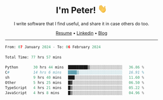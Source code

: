 <h1 align="center">I'm Peter! <img src="https://raw.githubusercontent.com/peterrauscher/peterrauscher/master/wave.gif" width="30px" height="30px" /></h1>
<p align="center">I write software that I find useful, and share it in case others do too.</p>
<p align="center">
  <a href="https://peterrauscher.github.io/peterrauscher/resume.pdf">Resume</a> •
  <a href="https://www.linkedin.com/in/peter-rauscher">Linkedin</a> •
  <a href="https://peterrauscher.com">Blog</a>
</p>
<hr/>
<!--START_SECTION:waka-->

```python
From: 07 January 2024 - To: 06 February 2024

Total Time: 77 hrs 57 mins

Python       30 hrs 44 mins  █████████▒░░░░░░░░░░░░░░░   36.86 %
C#           14 hrs 6 mins   ████▒░░░░░░░░░░░░░░░░░░░░   16.91 %
sh           9 hrs 40 mins   ███░░░░░░░░░░░░░░░░░░░░░░   11.60 %
Other        5 hrs 25 mins   █▓░░░░░░░░░░░░░░░░░░░░░░░   06.50 %
TypeScript   4 hrs 21 mins   █▒░░░░░░░░░░░░░░░░░░░░░░░   05.22 %
JavaScript   4 hrs 8 mins    █▒░░░░░░░░░░░░░░░░░░░░░░░   04.96 %
```

<!--END_SECTION:waka-->
